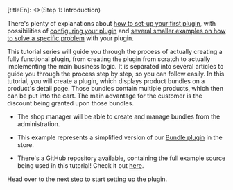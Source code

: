[titleEn]: <>(Step 1: Introduction)

There's plenty of explanations about [how to set-up your first plugin](./../../2-internals/4-plugins/010-plugin-quick-start.md), with possibilities of [configuring your plugin](./../../2-internals/4-plugins/070-plugin-config.md)
and [several smaller examples on how to solve a specific problem](https://docs.shopware.com/en/shopware-platform-dev-en/how-to) with your plugin.

This tutorial series will guide you through the process of actually creating a fully functional plugin, from creating the plugin from scratch
to actually implementing the main business logic. It is separated into several articles to guide you through the process step by step, so you can follow easily.
In this tutorial, you will create a plugin, which displays product bundles on a product's detail page.
Those bundles contain multiple products, which then can be put into the cart. The main advantage
for the customer is the discount being granted upon those bundles.

* The shop manager will be able to create and manage bundles from the administration.

* This example represents a simplified version of our [Bundle plugin](https://store.shopware.com/swagbundle/bundle.html) in the store.

* There's a GitHub repository available, containing the full example source being used in this tutorial! Check it out [here](https://github.com/shopware/swag-docs-bundle-example).

Head over to the [next step](./020-setup.md) to start setting up the plugin.
